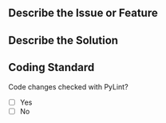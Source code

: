 ## Describe the Issue or Feature

## Describe the Solution

## Coding Standard

Code changes checked with PyLint?
  - [ ] Yes
  - [ ] No
